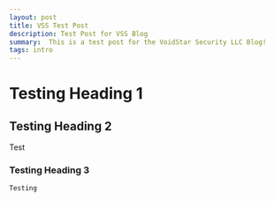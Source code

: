 ```yaml
---
layout: post
title: VSS Test Post
description: Test Post for VSS Blog
summary:  This is a test post for the VoidStar Security LLC Blog!
tags: intro
---
```


# Testing Heading 1

## Testing Heading 2

Test

### Testing Heading 3


```
Testing
```
